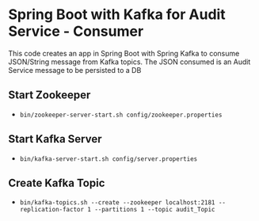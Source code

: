 # Spring Boot with Kafka for Audit Service - Consumer

This code creates an app in Spring Boot with Spring Kafka to consume JSON/String message from Kafka topics. The JSON consumed is an Audit Service message to be persisted to a DB

## Start Zookeeper
- `bin/zookeeper-server-start.sh config/zookeeper.properties`

## Start Kafka Server
- `bin/kafka-server-start.sh config/server.properties`

## Create Kafka Topic
- `bin/kafka-topics.sh --create --zookeeper localhost:2181 --replication-factor 1 --partitions 1 --topic audit_Topic`

